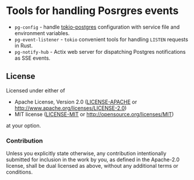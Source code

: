 # Tools for handling Posrgres events


* `pg-config` - handle [tokio-postgres](https://docs.rs/tokio-postgres/latest/tokio_postgres/) configuration with service file and environment variables.
* `pg-event-listener` - `tokio` convenient tools for handling `LISTEN` requests in Rust.
* `pg-notify-hub` - Actix web server for dispatching Postgres notifications as SSE events.

## License

Licensed under either of

 * Apache License, Version 2.0 ([LICENSE-APACHE](LICENSE-APACHE) or http://www.apache.org/licenses/LICENSE-2.0)
 * MIT license ([LICENSE-MIT](LICENSE-MIT) or http://opensource.org/licenses/MIT)

at your option.

### Contribution

Unless you explicitly state otherwise, any contribution intentionally submitted
for inclusion in the work by you, as defined in the Apache-2.0 license, shall be dual licensed as above, without any
additional terms or conditions.
